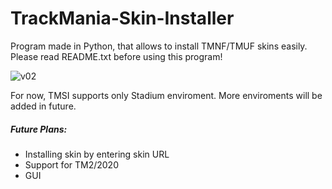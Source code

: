 # TrackMania-Skin-Installer
Program made in Python, that allows to install TMNF/TMUF skins easily.
Please read README.txt before using this program!

![v02](https://user-images.githubusercontent.com/90275299/132736682-cac91394-e919-4f32-b63c-60a478ae8e59.png)

For now, TMSI supports only Stadium enviroment. More enviroments will be added in future.


##### Future Plans:
- Installing skin by entering skin URL
- Support for TM2/2020
- GUI
